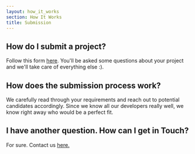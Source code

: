 ```yaml
---
layout: how_it_works
section: How It Works
title: Submission
---
```

## How do I submit a project?

Follow this form <a href="#">here</a>. You'll be asked some questions about your project and we'll take care of everything else :). 

## How does the submission process work?

We carefully read through your requirements and reach out to potential candidates accordingly. Since we know all our developers really well, we know right away who would be a perfect fit. 

## I have another question. How can I get in Touch?

For sure. Contact us <a href="#">here.</a>

